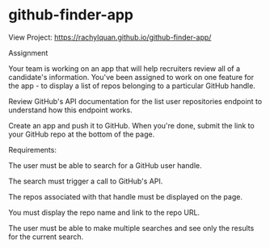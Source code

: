 # github-finder-app

View Project: https://rachylquan.github.io/github-finder-app/

Assignment
  
  Your team is working on an app that will help recruiters review all of a candidate's information. You've been assigned to work on one feature for the app - to display a list of repos belonging to a particular GitHub handle.


Review GitHub's API documentation for the list user repositories endpoint to understand how this endpoint works.
  
  Create an app and push it to GitHub.
  When you're done, submit the link to your GitHub repo at the bottom of the page.
  
  
Requirements:
  
  The user must be able to search for a GitHub user handle.
  
  The search must trigger a call to GitHub's API.
  
  The repos associated with that handle must be displayed on the page.
  
  You must display the repo name and link to the repo URL.
  
  The user must be able to make multiple searches and see only the results for the current search.
